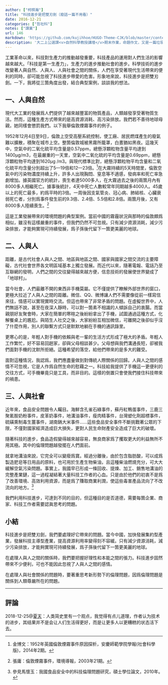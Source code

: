 ```yaml
---
author: ["柯棋瀚"]
title: "科技進步是把雙刃劍（廢話一篇不用看）"
date: 2016-12-21
categories: ["哲社科"]
notes: ["課業"]
url: 146
markdown: 'https://github.com/kujihhoe/HUGO-Theme-CJK/blob/master/content/post/146科技进步是把双刃剑.md'
description: '大二上公選課<v>自然科學教授講壇</v>期末作業，命題作文，又是一篇垃圾中的垃圾。水課一門，不過請了很多大佬來。'
---
```


工業革命以來，科技對生產力的推動越發重要，科技產品的運用對人們生活的影響越來越大。「科技是第一生產力」，生產力的進步推動社會的進步。科學技術的進步改變著人與自然、人與人、人與社會之間的關係，人們在享受著現代生活帶來的便利的同時，卻可能忽視了科技進步帶愛的危害。形象地來說，科技進步是把雙刃劍。一下，我將從三箇角度出發，結合典型案例，談談我的想法。

## 一、人與自然

現代大工業的發展爲人們提供了越來越豐富的物質產品，人類越發享受著物質生活。然而，這種生產方式帶來的是高資源消耗、高污染排放。我們若不善待地球母親，她同樣會懲罰我們。以下我舉倫敦煙霧事件的例子。

1952年12月4日至9日，倫敦上空受高壓系統控制，使工廠、居民燃煤產生的廢氣難以擴散，積聚在城市上空。整箇倫敦城被黑霧所籠罩，白晝猶如黑夜。這幾天中，空氣中的二氧化硫平均含量是0.57ppm，總懸浮顆粒物含量平均達到1400μg/m3，在最嚴重的一天里，空氣中二氧化硫的平均含量是0.69ppm，總懸浮顆粒物平均達到1620μg /m3。與現代標準比對，總懸浮顆粒物平均含量和二氧化硫平均含量分別超出了5—19倍和12—23倍。[^1]在大霧持續的5天時間里，倫敦空氣中的污染物濃度持續上升，許多人出現胸悶、窒息等不適感，發病率和死亡率急劇增加。據英國官方的統計，喪生者達5000多人，在大霧過去之後的兩箇月內有8000多人相繼死亡。據事後統計，4天中死亡人數較常年同期越多4000人。45歲以上的死亡最多，約爲平時的3倍。一周後因支氣管炎、冠心病、肺結核、心臟衰弱死亡者，分別爲事件發生前的9.3倍、2.4倍、5.5倍和2.8倍。兩箇月後，又有8000多人陸續喪生。[^2]

這是工業發展帶來的環境問題的典型案例。當前中國的霧霾狀況與那時的倫敦頗爲相似，雖沒有這樣嚴重的事件，但我們仍然不可忽視。只有減少資源消耗，減少污染排放，才能夠實現可持續發展，爲子孫後代留下一箇更美麗的地球。

## 二、人與人

距離，是古代社會人與人之間、地區與地區之間、國家與國家之間交流的主要障礙，古代社會世界各文明區域基本上獨立發展。而近代以來，隨著電報、電話乃至互聯網的發明，人們之間的交往變得越來越方便，信息技術的發展使世界變成了「地球村」。

當今社會，人們最離不開的東西非手機莫屬。它不僅提供了瞭解外部世界的窗口，更極大拉近了人與人之間的距離。微信、QQ、微博讓人們不需要像從前一樣寫信來往，情感可以實現實時交流。但這也帶來了非常矛盾的問題。在虛擬世界中，人們無話不說，甚至在夜深人靜時，可以對一箇素不相識的人傾訴自己的衷腸。而當親朋好友聚會時，大家在簡單的寒暄之後紛紛拿出了手機，試圖通過這種方式，化解餐桌上的尷尬。與陌生人社交之後，大家紛紛互相加微信，可離開之後卻似乎沒了什麼作用，別人的聯繫方式只是默默地躺在手機的通訊錄里。

更寒心的是，年輕人對手機的依賴與老一輩的生活方式形成了極大的矛盾。年輕人工作繁忙，好不容易回趟家，卻與父母相談甚少。父母想與我們溝通長短，卻被我們面對手機的沈默所拒絕。這種希望的落空，給他們帶來的是多大的難受。

面對這種情況，我認爲，我們應盡量做到對傳統人際關係的回歸。人與人之間的感情不可忽視，它是人作爲自然生命的慰藉之一。科技給我提供了手機這一更便利的交往方式，可手機畢竟只是工具，而非目的。這樣的倒置只會使我們接住科技帶來的禍患。

## 三、人與社會

近年來，食品安全問題令人矚目。海鮮含孔雀石綠事件，蘇丹紅鴨蛋事件，三鹿三聚氰胺奶粉事件，皮革奶事件，地溝油事件，瘦肉精事件，台灣塑化劑超標事件，硫磺熏制毒生薑事件，湖南鎘大米事件……這些食品安全事件不斷挑戰著公眾的下限，不僅對國家經濟造成巨大損失，更對人民生命財產安全造成了巨大的破壞。

隨著科技的進步，食品造假變得越來越容易，無良商家爲了攫取更大的利益無所不用其極。其中的倫理問題越發擺在人們面前。

就拿地溝油來說，它完全可以變廢爲寶。經過分離後，由於包含脂肪酸，可以成爲製造肥皂等日用品的原料，也可用於生產生物柴油，且這種柴油燃燒充分，可大大緩解空氣污染問題。事實上，我國早已形成一條回收、提煉、加工、銷售地溝油的完整產業鏈，這一過程凝結著大量科技工作者的心血。只是由於他們的初衷不是爲了改善環境、高效利用資源，而是爲了賺取商業利潤，使這些毒害產品流向了不改流向的地方。[^3]

我們利用科技進步，可達到不同的目的，但這種目的是否道德，需要每箇企業、商家、科技工作者需要認眞思考的問題。

## 小結

科技進步是把雙刃劍，我們要處理好它帶來的問題。當今中國，加快發展集約型產業，發展科技主導型產業，提高資源利用率變得刻不容緩。只有減少資源消耗，減少污染排放，才能夠實現可持續發展，爲子孫後代留下一箇更美麗的地球。

在處理人與人之間的關係時，我們要把握好理性和本能之間的張力。科技進步固然帶來不少便利，可也不能因此忽視了人與人之間的感情。

在處理人與社會關係的問題時，要著重思考新形勢下的倫理問題，因爲倫理問題是關係到人類尊嚴所在的問題。

[^1]: 金博文：<v>1952年英國倫敦煙霧事件原因探析</v>，<v>安慶師範學院學報</v>(社會科學版)，2014年2期。
[^2]: 張庸：<v>倫敦煙霧事件</v>，<v>環境導報</v>，2003年21期。
[^3]: 參見馬懷玉：<v>我國食品安全中的科技倫理問題研究</v>，碩士學位論文，2010年。

----

## 評論

2018-12-25@[夏天](http://xiatian.name)：<v>人类简史</v>里有一个观点，我觉得有点儿道理，作者认为技术的进步，其结果并不是会让人们生活得更好，而是让更多人以更糟糕的状态活下去。

